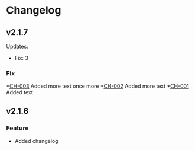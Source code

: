 # Changelog


## v2.1.7
Updates:
  * Fix: 3

### Fix
*[CH-003](https://bridgerpay.atlassian.net/browse/CH-003) Added more text once more
*[CH-002](https://bridgerpay.atlassian.net/browse/CH-002) Added more text
*[CH-001](https://bridgerpay.atlassian.net/browse/CH-001) Added text

## v2.1.6
### Feature
* Added changelog